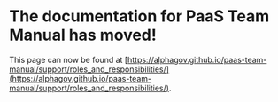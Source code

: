 
# The documentation for PaaS Team Manual has moved!
This page can now be found at [https://alphagov.github.io/paas-team-manual/support/roles_and_responsibilities/](https://alphagov.github.io/paas-team-manual/support/roles_and_responsibilities/).
